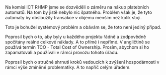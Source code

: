 ﻿---
prijemce: 
  role:     ředitelka
  nazev:    JUDr. Martina Děvěrová, MPA 
  ulice:    Mariánské nám. 2, Praha 1 - Staré Město, 
  PSC:      110 00
  mesto:    Praha 1
  DS:       
styl:       pirati-klub
vase:
  znacka:   
  den:
nase:
  znacka:   ZK Pha 65/2015
  misto:    Praha
vec:        Interpelace řed. magistrátu HMP
vyrizuje:   
  jmeno:    Ondřej Profant
  telefon:  +420 607 580 015
  mail:     ondrej.profat@praha.eu
---

Na komisi ICT RHMP jsme se dozvěděli o záměru na nákup platebních automatů. 
Na tom by jistě nebylo nic špatného. Problém však je, že tyto automaty by obsloužily
transakce v objemu menším než kolik stojí. 

Toto je bohužel systémový problém a obávám se, že toto není jediný případ.

Poprosil bych o to, aby byly u každého projektu řádně a zodpovědně spočítány reálné celkové náklady.
A to přímé i nepřímé.
V angličtině se používá termín TCO - Total Cost of Ownership.
Prosím, abychom si ho zapamatovali a používali v rámci provozu tohoto úřadu.

Poprosil bych o stručné shrnutí kroků vedoucích k zvýšení hospodárnosti v rámci výše zmíněné problematiky.
A to napříč celým úřadem.
